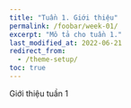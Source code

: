 ```yaml
---
title: "Tuần 1. Giới thiệu"
permalink: /foobar/week-01/
excerpt: "Mô tả cho tuần 1."
last_modified_at: 2022-06-21
redirect_from:
  - /theme-setup/
toc: true
---
```


Giới thiệu tuần 1
